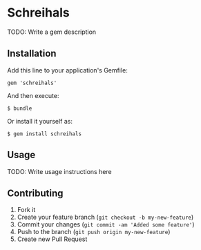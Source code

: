 # Schreihals

TODO: Write a gem description

## Installation

Add this line to your application's Gemfile:

    gem 'schreihals'

And then execute:

    $ bundle

Or install it yourself as:

    $ gem install schreihals

## Usage

TODO: Write usage instructions here

## Contributing

1. Fork it
2. Create your feature branch (`git checkout -b my-new-feature`)
3. Commit your changes (`git commit -am 'Added some feature'`)
4. Push to the branch (`git push origin my-new-feature`)
5. Create new Pull Request
